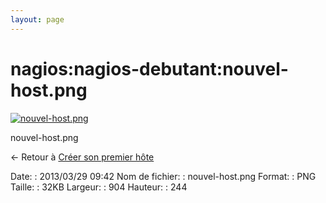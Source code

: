 ```yaml
---
layout: page
---
```


nagios:nagios-debutant:nouvel-host.png
======================================

[![nouvel-host.png](../..//assets/media/nagios/nagios-debutant/nouvel-host.png@cache=&w=900&h=242 "nouvel-host.png")](../..//assets/media/nagios/nagios-debutant/nouvel-host.png@cache= "Afficher le fichier original")

nouvel-host.png

← Retour à [Créer son premier
hôte](../../../nagios/nagios-debutant/creer-son-premier-hote.html "nagios:nagios-debutant:creer-son-premier-hote")

Date:
:   2013/03/29 09:42
Nom de fichier:
:   nouvel-host.png
Format:
:   PNG
Taille:
:   32KB
Largeur:
:   904
Hauteur:
:   244

